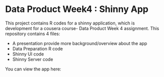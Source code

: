 # Data Product Week4 : Shinny App

This project contains R codes for a shinny application, which is development for a cousera course- Data Product Week 4 assignment.
This repository contains 4 files:
- A presentation provide more background/overview about the app 
- Data Preparation R code
- Shinny UI code
- Shinny Server code

You can view the app here:
